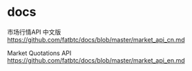 # docs

市场行情API 中文版
https://github.com/fatbtc/docs/blob/master/market_api_cn.md

Market Quotations API
https://github.com/fatbtc/docs/blob/master/market_api_en.md
